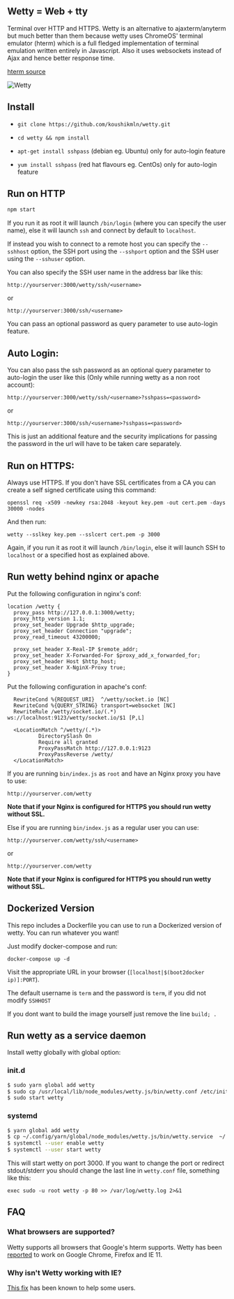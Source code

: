 ## Wetty = Web + tty

Terminal over HTTP and HTTPS. Wetty is an alternative to ajaxterm/anyterm but
much better than them because wetty uses ChromeOS' terminal emulator (hterm)
which is a full fledged implementation of terminal emulation written entirely in
Javascript. Also it uses websockets instead of Ajax and hence better response
time.

[hterm source](https://chromium.googlesource.com/apps/libapps/+/master/hterm/)

![Wetty](/terminal.png?raw=true)

## Install


*  `git clone https://github.com/koushikmln/wetty.git`

*  `cd wetty && npm install`

*  `apt-get install sshpass` (debian eg. Ubuntu) only for auto-login feature

*  `yum install sshpass` (red hat flavours eg. CentOs) only for auto-login feature

## Run on HTTP

```bash
npm start
```

If you run it as root it will launch `/bin/login` (where you can specify the
user name), else it will launch `ssh` and connect by default to `localhost`.

If instead you wish to connect to a remote host you can specify the `--sshhost`
option, the SSH port using the `--sshport` option and the SSH user using the
`--sshuser` option.

You can also specify the SSH user name in the address bar like this:

`http://yourserver:3000/wetty/ssh/<username>`

or

`http://yourserver:3000/ssh/<username>`

You can pass an optional password as query parameter to use auto-login feature.

Auto Login:
------------

You can also pass the ssh password as an optional query parameter to auto-login the user like this (Only while running wetty as a non root account):

`http://yourserver:3000/wetty/ssh/<username>?sshpass=<password>`

or

`http://yourserver:3000/ssh/<username>?sshpass=<password>`

This is just an additional feature and the security implications for passing the password in the url will have to be taken care separately.

Run on HTTPS:
------------

Always use HTTPS. If you don't have SSL certificates from a CA you can create a
self signed certificate using this command:

```
openssl req -x509 -newkey rsa:2048 -keyout key.pem -out cert.pem -days 30000 -nodes
```

And then run:

    wetty --sslkey key.pem --sslcert cert.pem -p 3000

Again, if you run it as root it will launch `/bin/login`, else it will launch
SSH to `localhost` or a specified host as explained above.

## Run wetty behind nginx or apache

Put the following configuration in nginx's conf:

    location /wetty {
      proxy_pass http://127.0.0.1:3000/wetty;
      proxy_http_version 1.1;
      proxy_set_header Upgrade $http_upgrade;
      proxy_set_header Connection "upgrade";
      proxy_read_timeout 43200000;

      proxy_set_header X-Real-IP $remote_addr;
      proxy_set_header X-Forwarded-For $proxy_add_x_forwarded_for;
      proxy_set_header Host $http_host;
      proxy_set_header X-NginX-Proxy true;
    }

Put the following configuration in apache's conf:

      RewriteCond %{REQUEST_URI}  ^/wetty/socket.io [NC]
      RewriteCond %{QUERY_STRING} transport=websocket [NC]
      RewriteRule /wetty/socket.io/(.*) ws://localhost:9123/wetty/socket.io/$1 [P,L]

      <LocationMatch ^/wetty/(.*)>
              DirectorySlash On
              Require all granted
              ProxyPassMatch http://127.0.0.1:9123
              ProxyPassReverse /wetty/
      </LocationMatch>

If you are running `bin/index.js` as `root` and have an Nginx proxy you have to
use:

```
http://yourserver.com/wetty
```

**Note that if your Nginx is configured for HTTPS you should run wetty without SSL.**

Else if you are running `bin/index.js` as a regular user you can use:

```
http://yourserver.com/wetty/ssh/<username>
```

or

```
http://yourserver.com/wetty
```

**Note that if your Nginx is configured for HTTPS you should run wetty without
SSL.**

## Dockerized Version

This repo includes a Dockerfile you can use to run a Dockerized version of
wetty. You can run whatever you want!

Just modify docker-compose and run:

```
docker-compose up -d
```

Visit the appropriate URL in your browser
(`[localhost|$(boot2docker ip)]:PORT`).

The default username is `term` and the password is `term`, if you did not modify
`SSHHOST`

If you dont want to build the image yourself just remove the line `build; .`

## Run wetty as a service daemon

Install wetty globally with global option:

### init.d

```bash
$ sudo yarn global add wetty
$ sudo cp /usr/local/lib/node_modules/wetty.js/bin/wetty.conf /etc/init
$ sudo start wetty
```

### systemd

```bash
$ yarn global add wetty
$ cp ~/.config/yarn/global/node_modules/wetty.js/bin/wetty.service  ~/.config/systemd/user/
$ systemctl --user enable wetty
$ systemctl --user start wetty
```

This will start wetty on port 3000. If you want to change the port or redirect
stdout/stderr you should change the last line in `wetty.conf` file, something
like this:

```
exec sudo -u root wetty -p 80 >> /var/log/wetty.log 2>&1
```

## FAQ

### What browsers are supported?

Wetty supports all browsers that Google's hterm supports. Wetty has been
[reported](https://github.com/krishnasrinivas/wetty/issues/45#issuecomment-181448586)
to work on Google Chrome, Firefox and IE 11.

### Why isn't Wetty working with IE?

[This fix](https://stackoverflow.com/questions/13102116/access-denied-for-localstorage-in-ie10#20848924)
has been known to help some users.
